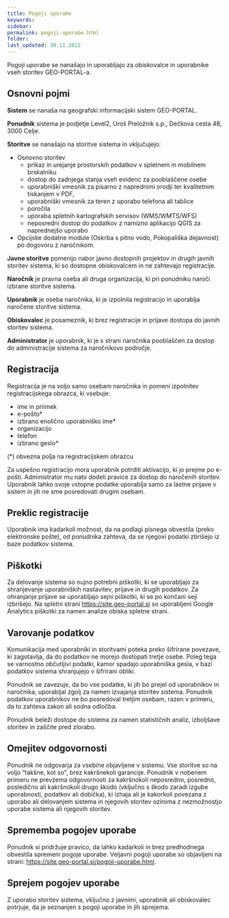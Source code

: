 ```yaml
---
title: Pogoji uporabe
keywords:
sidebar:
permalink: pogoji-uporabe.html
folder:
last_updated: 30.11.2022
---
```

Pogoji uporabe se nanašajo in uporabljajo za obiskovalce in uporabnike vseh storitev GEO-PORTAL-a.

## Osnovni pojmi

**Sistem** se nanaša na geografski informacijski sistem GEO-PORTAL.

**Ponudnik** sistema je podjetje Level2, Uroš Preložnik s.p., Dečkova cesta 48, 3000 Celje.

**Storitve** se nanašajo na storitve sistema in vključujejo:
- Osnovno storitev
  - prikaz in urejanje prostorskih podatkov v spletnem in mobilnem brskalniku
  - dostop do zadnjega stanja vseh evidenc za pooblaščene osebe
  - uporabniški vmesnik za pisarno z naprednimi orodji ter kvalitetnim tiskanjem v PDF,
  - uporabniški vmesnik za teren z uporabo telefona ali tablice
  - poročila
  - uporaba spletnih kartografskih servisov (WMS/WMTS/WFS)
  - neposredni dostop do podatkov z namizno aplikacijo QGIS za naprednejšo uporabo
- Opcijske dodatne module (Oskrba s pitno vodo, Pokopališka dejavnost) po dogovoru z naročnikom.

**Javne storitve** pomenijo nabor javno dostopnih projektov in drugih javnih storitev sistema, ki so dostopne obiskovalcem in ne zahtevajo registracije.

**Naročnik** je pravna oseba ali druga organizacija, ki pri ponudniku naroči izbrane storitve sistema.

**Uporabnik** je oseba naročnika, ki je izpolnila registracijo in uporablja naročene storitve sistema.

**Obiskovalec** je posameznik, ki brez registracije in prijave dostopa do javnih storitev sistema.

**Administrator** je uporabnik, ki je s strani naročnika pooblaščen za dostop do administracije sistema za naročnikovo področje.

## Registracija

Registracija je na voljo samo osebam naročnika in pomeni izpolnitev registracijskega obrazca, ki vsebuje:
- ime in priimek
- e-pošto*
- izbrano enolično uporabniško ime*
- organizacijo
- telefon
- izbrano geslo*

(*) obvezna polja na registracijskem obrazcu

Za uspešno registracijo mora uporabnik potrditi aktivacijo, ki jo prejme po e-pošti. Administrator mu nato dodeli pravice za dostop do naročenih storitev.
Uporabnik lahko svoje vstopne podatke uporablja samo za lastne prijave v sistem in jih ne sme posredovati drugim osebam.

## Preklic registracije

Uporabnik ima kadarkoli možnost, da na podlagi pisnega obvestila (preko elektronske pošte), od ponudnika zahteva, 
da se njegovi podatki zbrišejo iz baze podatkov sistema.

## Piškotki

Za delovanje sistema so nujno potrebni piškotki, ki se uporabljajo za shranjevanje uporabniških nastavitev, prijave in drugih podatkov.
Za ohranjanje prijave se uporabljajo sejni piškotki, ki se po končani seji izbrišejo.
Na spletni strani https://site.geo-portal.si so uporabljeni Google Analytics piškotki za namen analize obiska spletne strani.

## Varovanje podatkov

Komunikacija med uporabniki in storitvami poteka preko šifrirane povezave, ki zagotavlja, da do podatkov ne morejo dostopati tretje osebe.
Poleg tega se varnostno občutljivi podatki, kamor spadajo uporabniška gesla, v bazi podatkov sistema shranjujejo v šifrirani obliki.

Ponudnik se zavezuje, da bo vse podatke, ki jih bo prejel od uporabnikov in naročnika, uporabljal zgolj za namen izvajanja storitev sistema.
Ponudnik podatkov uporabnikov ne bo posredoval tretjim osebam, razen v primeru, da to zahteva zakon ali sodna odločba.

Ponudnik beleži dostope do sistema za namen statističnih analiz, izboljšave storitev in zaščite pred zlorabo.

## Omejitev odgovornosti

Ponudnik ne odgovarja za vsebine objavljene v sistemu. Vse storitve so na voljo “takšne, kot so", brez kakršnekoli garancije. 
Ponudnik v nobenem primeru ne prevzema odgovornosti za kakršnokoli neposredno, posredno, posledično ali kakršnokoli drugo škodo 
(vključno s škodo zaradi izgube uporabnosti, podatkov ali dobička), ki izhaja ali je kakorkoli povezana z uporabo ali delovanjem 
sistema in njegovih storitev oziroma z nezmožnostjo uporabe sistema ali njegovih storitev.

## Sprememba pogojev uporabe

Ponudnik si pridržuje pravico, da lahko kadarkoli in brez predhodnega obvestila spremeni pogoje uporabe. Veljavni pogoji uporabe
so objavljeni na strani: https://site.geo-portal.si/pogoji-uporabe.html.

## Sprejem pogojev uporabe

Z uporabo storitev sistema, vključno z javnimi, uporabnik ali obiskovalec potrjuje, da je seznanjen s pogoji uporabe in jih sprejema.